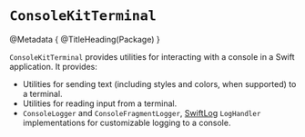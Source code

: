 # ``ConsoleKitTerminal``

@Metadata {
    @TitleHeading(Package)
}

`ConsoleKitTerminal` provides utilities for interacting with a console in a Swift application. It provides:

* Utilities for sending text (including styles and colors, when supported) to a terminal.
* Utilities for reading input from a terminal.
* ``ConsoleLogger`` and ``ConsoleFragmentLogger``, [SwiftLog](https://github.com/apple/swift-log) ``LogHandler`` implementations for customizable logging to a console.
